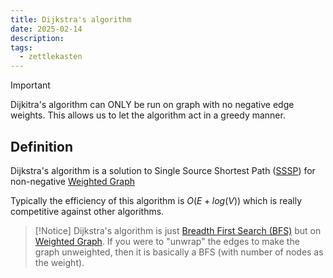 ```yaml
---
title: Dijkstra's algorithm
date: 2025-02-14
description: 
tags:
  - zettlekasten
---
```


> [!Important]
> Dijkitra's algorithm can ONLY be run on graph with no negative edge weights.
> This allows us to let the algorithm act in a greedy manner.

## Definition

Dijkstra's algorithm is a solution to Single Source Shortest Path ([SSSP](SSSP)) for non-negative [Weighted Graph](Weighted%20Graph.md)

Typically the efficiency of this algorithm is $O(E+log(V))$ which is really competitive against other algorithms.

> [!Notice]
> Dijkstra's algorithm is just [Breadth First Search (BFS)](Breadth%20First%20Search%20(BFS).md) but on [Weighted Graph](Weighted%20Graph.md).
> If you were to "unwrap" the edges to make the graph unweighted, then it is basically a BFS (with number of nodes as the weight).
